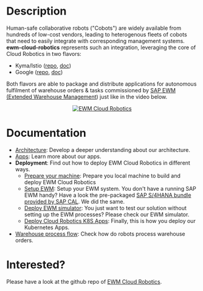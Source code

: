 # Description
Human-safe collaborative robots ("Cobots") are widely available from hundreds of low-cost vendors, leading to heterogenous fleets of cobots that need to easily integrate with corresponding management systems. **ewm-cloud-robotics** represents such an integration, leveraging the core of Cloud Robotics in two flavors:
- Kyma/Istio ([repo](https://github.com/SAP/cloud-robotics), [doc](https://sap.github.io/cloud-robotics/))
- Google ([repo](https://github.com/googlecloudrobotics/core), [doc](https://googlecloudrobotics.github.io/core/))

Both flavors are able to package and distribute applications for autonomous fulfilment of warehouse orders & tasks commissioned by [SAP EWM (Extended Warehouse Management](https://www.sap.com/germany/products/extended-warehouse-management.html)) just like in the video below.
<div align="center">
  <a href="https://youtu.be/CFo4-BlGO74"><img src="https://img.youtube.com/vi/CFo4-BlGO74/0.jpg" alt="EWM Cloud Robotics"></a>
</div>

# Documentation
- [Architecture](architecture.md): Develop a deeper understanding about our architecture.
- [Apps](cloud-robotics-apps.md): Learn more about our apps.
- **Deployment**: Find out how to deploy EWM Cloud Robotics in different ways.
  - [Prepare your machine](prepare-your-machine.md): Prepare you local machine to build and deploy EWM Cloud Robotics
  - [Setup EWM](setup-EWM.md): Setup your EWM system. You don't have a running SAP EWM handy? Have a look the pre-packaged [SAP S/4HANA bundle provided by SAP CAL](https://blogs.sap.com/2018/12/12/sap-s4hana-fully-activated-appliance-create-your-sap-s4hana-1809-system-in-a-fraction-of-the-usual-setup-time/). We did the same.
  - [Deploy EWM simulator](deploy-EWM-simulator.md): You just want to test our solution without setting up the EWM processes? Please check our EWM simulator.
  - [Deploy Cloud Robotics K8S Apps](deployment.md): Finally, this is how you deploy our Kubernetes Apps.
- [Warehouse process flow](process-flow.md): Check how do robots process warehouse orders.  

# Interested?
Please have a look at the github repo of [EWM Cloud Robotics](https://github.com/SAP/ewm-cloud-robotics).